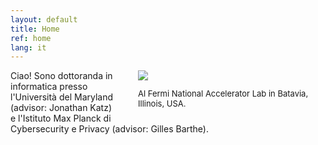 ```yaml
---
layout: default
title: Home
ref: home
lang: it
---
```


<div style="float: right; padding-left: 30px; width: 300px">
<img src="../../../files/pfp.jpg">
<p style="font-size: 13px">Al Fermi National Accelerator Lab in Batavia, Illinois, USA.</p>
</div>

Ciao! Sono dottoranda in informatica presso l'Università del Maryland (advisor: Jonathan Katz) e l'Istituto Max Planck di Cybersecurity e Privacy (advisor: Gilles Barthe).
